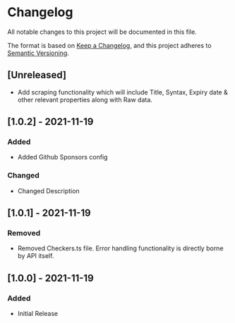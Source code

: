 # Changelog

All notable changes to this project will be documented in this file.

The format is based on [Keep a Changelog](https://keepachangelog.com/en/1.0.0/),
and this project adheres to [Semantic Versioning](https://semver.org/spec/v2.0.0.html).

## [Unreleased]

- Add scraping functionality which will include Title, Syntax, Expiry date & other relevant properties along with Raw data.

## [1.0.2] - 2021-11-19

### Added

- Added Github Sponsors config

### Changed

- Changed Description

## [1.0.1] - 2021-11-19

### Removed

- Removed Checkers.ts file. Error handling functionality is directly borne by API itself.

## [1.0.0] - 2021-11-19

### Added

- Initial Release
